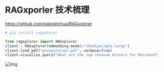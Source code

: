 # RAGxporler 技术梳理

https://github.com/gabrielchua/RAGxplorer

```python
# pip install ragxplorer

from ragxplorer import RAGxplorer
client = RAGxplorer(embedding_model="thenlper/gte-large")
client.load_pdf("presentation.pdf", verbose=True)
client.visualize_query("What are the top revenue drivers for Microsoft?")
```

![img](https://raw.githubusercontent.com/gabrielchua/RAGxplorer/main/images/example.png)
